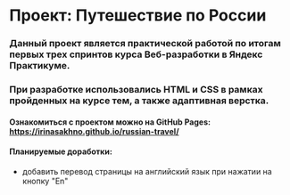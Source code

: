 # **Проект: Путешествие по России**
### Данный проект является практической работой по итогам первых трех спринтов курса Веб-разработки в Яндекс Практикуме.
### При разработке использовались HTML и CSS в рамках пройденных на курсе тем, а также адаптивная верстка.

#### Ознакомиться с проектом можно на GitHub Pages: https://irinasakhno.github.io/russian-travel/

#### Планируемые доработки:
- добавить перевод страницы на английский язык при нажатии на кнопку "En"
